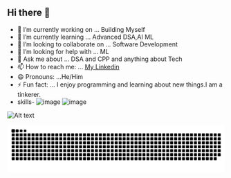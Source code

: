 ## Hi there 👋

- 🔭 I’m currently working on ... Building Myself
- 🌱 I’m currently learning ... Advanced DSA,AI ML
- 👯 I’m looking to collaborate on ... Software Development
- 🤔 I’m looking for help with ... ML
- 💬 Ask me about ... DSA and CPP and anything about Tech
- 📫 How to reach me: ...  [My Linkedin](https://www.linkedin.com/in/vishal-kurve-8620871b8/)
- 😄 Pronouns: ...He/Him
- ⚡ Fun fact: ... I enjoy programming and learning about new things.I am a tinkerer.
- skills- ![image](https://github.com/vish2002/vish2002/assets/93674230/7512c179-8e36-480b-b1a3-83eb6ead1e37)  ![image](https://github.com/vish2002/vish2002/assets/93674230/a55f7e96-2321-4b29-891b-fd28aa3109a8)



![Alt text](https://camo.githubusercontent.com/b7c4792e2fb33e395b587391cf0c28c4bf036bf61d73f36156de8fc3d1c8610c/68747470733a2f2f6769746875622d726561646d652d73746174732e76657263656c2e6170702f6170692f746f702d6c616e67732f3f757365726e616d653d4d415a4841524d494b266c616e67735f636f756e743d3130)

![My SVG Image](https://github.com/vish2002/Python-Game/blob/main/github-user-contribution.svg)
